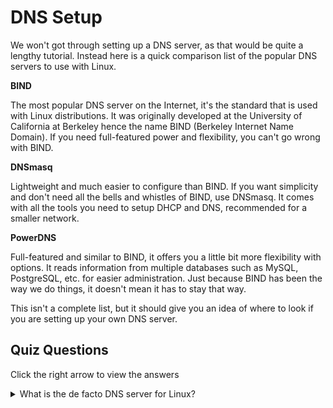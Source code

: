 # DNS Setup

We won't got through setting up a DNS server, as that would be quite a lengthy tutorial. Instead here is a quick comparison list of the popular DNS servers to use with Linux.

<b>BIND</b>

The most popular DNS server on the Internet, it's the standard that is used with Linux distributions. It was originally developed at the University of California at Berkeley hence the name BIND (Berkeley Internet Name Domain). If you need full-featured power and flexibility, you can't go wrong with BIND.

<b>DNSmasq</b>

Lightweight and much easier to configure than BIND. If you want simplicity and don't need all the bells and whistles of BIND, use DNSmasq. It comes with all the tools you need to setup DHCP and DNS, recommended for a smaller network.

<b>PowerDNS</b>

Full-featured and similar to BIND, it offers you a little bit more flexibility with options. It reads information from multiple databases such as MySQL, PostgreSQL, etc. for easier administration. Just because BIND has been the way we do things, it doesn't mean it has to stay that way.

This isn't a complete list, but it should give you an idea of where to look if you are setting up your own DNS server. 

## Quiz Questions 

Click the right arrow to view the answers

<details>
<summary>What is the de facto DNS server for Linux?</summary>
BIND
</details>
